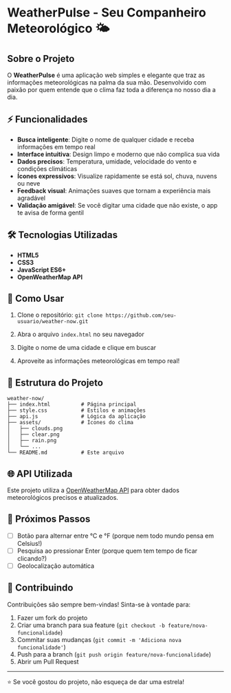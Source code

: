 # WeatherPulse - Seu Companheiro Meteorológico 🌤️

## Sobre o Projeto

O **WeatherPulse** é uma aplicação web simples e elegante que traz as informações meteorológicas na palma da sua mão. Desenvolvido com paixão por quem entende que o clima faz toda a diferença no nosso dia a dia.

## ⚡ Funcionalidades

- **Busca inteligente**: Digite o nome de qualquer cidade e receba informações em tempo real
- **Interface intuitiva**: Design limpo e moderno que não complica sua vida
- **Dados precisos**: Temperatura, umidade, velocidade do vento e condições climáticas
- **Ícones expressivos**: Visualize rapidamente se está sol, chuva, nuvens ou neve
- **Feedback visual**: Animações suaves que tornam a experiência mais agradável
- **Validação amigável**: Se você digitar uma cidade que não existe, o app te avisa de forma gentil

## 🛠️ Tecnologias Utilizadas

- **HTML5**
- **CSS3** 
- **JavaScript ES6+**
- **OpenWeatherMap API**
  
## 🚀 Como Usar

1. Clone o repositório:
``
git clone https://github.com/seu-usuario/weather-now.git
``

2. Abra o arquivo `index.html` no seu navegador

3. Digite o nome de uma cidade e clique em buscar

4. Aproveite as informações meteorológicas em tempo real!

## 📁 Estrutura do Projeto

```
weather-now/
├── index.html          # Página principal
├── style.css           # Estilos e animações
├── api.js              # Lógica da aplicação
├── assets/             # Ícones do clima
│   ├── clouds.png
│   ├── clear.png
│   ├── rain.png
│   └── ...
└── README.md           # Este arquivo
```

## 🌐 API Utilizada

Este projeto utiliza a [OpenWeatherMap API](https://openweathermap.org/api) para obter dados meteorológicos precisos e atualizados.

## 🚀 Próximos Passos

- [ ] Botão para alternar entre °C e °F (porque nem todo mundo pensa em Celsius!)
- [ ] Pesquisa ao pressionar Enter (porque quem tem tempo de ficar clicando?)
- [ ] Geolocalização automática

## 🤝 Contribuindo

Contribuições são sempre bem-vindas! Sinta-se à vontade para:

1. Fazer um fork do projeto
2. Criar uma branch para sua feature (`git checkout -b feature/nova-funcionalidade`)
3. Commitar suas mudanças (`git commit -m 'Adiciona nova funcionalidade'`)
4. Push para a branch (`git push origin feature/nova-funcionalidade`)
5. Abrir um Pull Request

---

⭐ Se você gostou do projeto, não esqueça de dar uma estrela!
